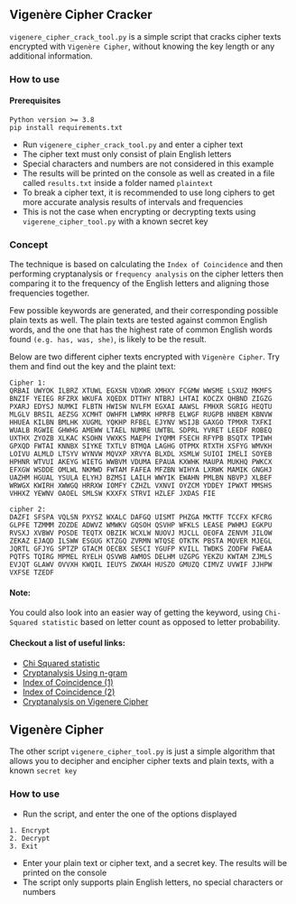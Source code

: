 ## Vigenère Cipher Cracker
`vigenere_cipher_crack_tool.py` is a simple script that cracks cipher texts encrypted with `Vigenère Cipher`,
without knowing the key length or any additional information.

### How to use
#### Prerequisites
```
Python version >= 3.8
pip install requirements.txt
```

* Run `vigenere_cipher_crack_tool.py` and enter a cipher text
* The cipher text must only consist of plain English letters
* Special characters and numbers are not considered in this example
* The results will be printed on the console as well as created in a file called `results.txt` inside a folder named `plaintext`
* To break a cipher text, it is recommended to use long ciphers to get more accurate analysis results of intervals and frequencies
* This is not the case when encrypting or decrypting texts using `vigerene_cipher_tool.py` with a known secret key

### Concept
The technique is based on calculating the `Index of Coincidence` and then performing cryptanalysis or `frequency analysis`
on the cipher letters then comparing it to the frequency of the English letters and aligning those frequencies together.

Few possible keywords are generated, and their corresponding possible plain texts as well. The plain texts are tested against common English words,
 and the one that has the highest rate of common English words found `(e.g. has, was, she)`, is likely to be the result.

Below are two different cipher texts encrypted with `Vigenère Cipher`. 
Try them and find out the key and the plaint text:

```
Cipher 1:
QRBAI UWYOK ILBRZ XTUWL EGXSN VDXWR XMHXY FCGMW WWSME LSXUZ MKMFS BNZIF YEIEG RFZRX WKUFA XQEDX DTTHY NTBRJ LHTAI KOCZX QHBND ZIGZG PXARJ EDYSJ NUMKI FLBTN HWISW NVLFM EGXAI AAWSL FMHXR SGRIG HEQTU MLGLV BRSIL AEZSG XCMHT OWHFM LWMRK HPRFB ELWGF RUGPB HNBEM KBNVW HHUEA KILBN BMLHK XUGML YQKHP RFBEL EJYNV WSIJB GAXGO TPMXR TXFKI WUALB RGWIE GHWHG AMEWW LTAEL NUMRE UWTBL SDPRL YVRET LEEDF ROBEQ UXTHX ZYOZB XLKAC KSOHN VWXKS MAEPH IYQMM FSECH RFYPB BSQTX TPIWH GPXQD FWTAI KNNBX SIYKE TXTLV BTMQA LAGHG OTPMX RTXTH XSFYG WMVKH LOIVU ALMLD LTSYV WYNVW MQVXP XRVYA BLXDL XSMLW SUIOI IMELI SOYEB HPHNR WTVUI AKEYG WIETG WWBVM VDUMA EPAUA KXWHK MAUPA MUKHQ PWKCX EFXGW WSDDE OMLWL NKMWD FWTAM FAFEA MFZBN WIHYA LXRWK MAMIK GNGHJ UAZHM HGUAL YSULA ELYHJ BZMSI LAILH WWYIK EWAHN PMLBN NBVPJ XLBEF WRWGX KWIRH XWWGQ HRRXW IOMFY CZHZL VXNVI OYZCM YDDEY IPWXT MMSHS VHHXZ YEWNV OAOEL SMLSW KXXFX STRVI HZLEF JXDAS FIE

cipher 2:
DAZFI SFSPA VQLSN PXYSZ WXALC DAFGQ UISMT PHZGA MKTTF TCCFX KFCRG GLPFE TZMMM ZOZDE ADWVZ WMWKV GQSOH QSVHP WFKLS LEASE PWHMJ EGKPU RVSXJ XVBWV POSDE TEQTX OBZIK WCXLW NUOVJ MJCLL OEOFA ZENVM JILOW ZEKAZ EJAQD ILSWW ESGUG KTZGQ ZVRMN WTQSE OTKTK PBSTA MQVER MJEGL JQRTL GFJYG SPTZP GTACM OECBX SESCI YGUFP KVILL TWDKS ZODFW FWEAA PQTFS TQIRG MPMEL RYELH QSVWB AWMOS DELHM UZGPG YEKZU KWTAM ZJMLS EVJQT GLAWV OVVXH KWQIL IEUYS ZWXAH HUSZO GMUZQ CIMVZ UVWIF JJHPW VXFSE TZEDF
```

#### Note:
You could also look into an easier way of getting the keyword, using `Chi-Squared statistic` based on letter count as opposed to letter probability.

#### Checkout a list of useful links: 
* [Chi Squared statistic](http://practicalcryptography.com/cryptanalysis/text-characterisation/chi-squared-statistic/)
* [Cryptanalysis Using n-gram](http://nob.cs.ucdavis.edu/classes/ecs155-2013-04/extras/vigenere.html)
* [Index of Coincidence (1)](http://www.crypto-it.net/eng/theory/index-of-coincidence.html)
* [Index of Coincidence (2)](https://pages.mtu.edu/~shene/NSF-4/Tutorial/VIG/Vig-IOC.html)
* [Cryptanalysis on Vigenere Cipher](http://practicalcryptography.com/cryptanalysis/stochastic-searching/cryptanalysis-vigenere-cipher/)


## Vigenère Cipher
The other script `vigenere_cipher_tool.py` is just a simple algorithm that allows you to decipher and encipher cipher texts and plain texts,
with a known `secret key`

### How to use
* Run the script, and enter the one of the options displayed
```
1. Encrypt
2. Decrypt
3. Exit
```
* Enter your plain text or cipher text, and a secret key. The results will be printed on the console
* The script only supports plain English letters, no special characters or numbers